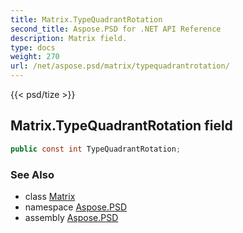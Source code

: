 ```yaml
---
title: Matrix.TypeQuadrantRotation
second_title: Aspose.PSD for .NET API Reference
description: Matrix field. 
type: docs
weight: 270
url: /net/aspose.psd/matrix/typequadrantrotation/
---
```

{{< psd/tize >}}
## Matrix.TypeQuadrantRotation field

```csharp
public const int TypeQuadrantRotation;
```

### See Also

* class [Matrix](../)
* namespace [Aspose.PSD](../../matrix/)
* assembly [Aspose.PSD](../../../)


